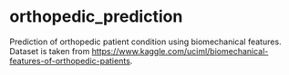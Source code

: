 # orthopedic_prediction
Prediction of orthopedic patient condition using biomechanical features. Dataset is taken from https://www.kaggle.com/uciml/biomechanical-features-of-orthopedic-patients.
